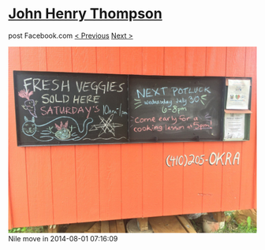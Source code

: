# [John Henry Thompson](../README.md)
post Facebook.com
[< Previous](2014-08-01-12.md) [Next >](2014-08-01-14.md)

[![](../media/2014-08-01/Nile-move-in-12.jpg)](../README.md)
Nile move in
2014-08-01 07:16:09
